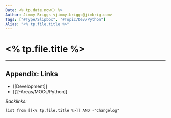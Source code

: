 ```yaml
---
Date: <% tp.date.now() %>
Author: Jimmy Briggs <jimmy.briggs@jimbrig.com>
Tags: ["#Type/Slipbox", "#Topic/Dev/Python"]
Alias: "<% tp.file.title %>"
---
```


# <% tp.file.title %>

***

## Appendix: Links

- [[Development]]
- [[2-Areas/MOCs/Python]]


*Backlinks:*

```dataview
list from [[<% tp.file.title %>]] AND -"Changelog"
```